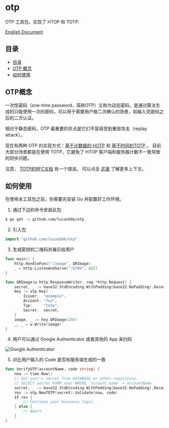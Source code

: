 # otp
OTP 工具包，实现了 HTOP 和 TOTP.

[English Document](https://github.com/lucasbbb/otp/blob/main/README.md)

## 目录

- [目录](#目录)
- [OTP 概念](#OTP概念)
- [如何使用](#如何使用)

## OTP概念

一次性密码（one-time password，简称OTP）又称为动态密码，是通过算法生成的只能使用一次的密码，可以用于需要用户做二次确认的场景，如输入完密码之后的二次认证。

相对于静态密码，OTP 最重要的优点是它们不容易受到重放攻击（replay attack）。

现在有两种 OTP 的实现方式：[基于计数器的 HOTP](https://datatracker.ietf.org/doc/html/rfc4226) 和 [基于时间的TOTP](https://datatracker.ietf.org/doc/html/rfc6238) 。 目前大部分场景都是在使用 TOTP，它避免了 HTOP 客户端和服务器计数不一致导致的同步问题。

注意， [TOTP的RFC文档](https://datatracker.ietf.org/doc/html/rfc6238) 有一个错误。 可以点击 [这里](http://www.rfc-editor.org/errata_search.php?rfc=6238) 了解更多上下文。

## 如何使用

在使用本工具包之前，你需要先安装 Go 并配置好工作环境。

1. 通过下边的命令安装此包

```sh
$ go get -u github.com/lucasbbb/otp
```

2. 引入包

```go
import "github.com/lucasbbb/otp"
```

3. 生成密钥的二维码并展示给用户

```go
func main() {
    http.HandleFunc("/image", QRImage)
    _ = http.ListenAndServe(":6789", nil)
}

func QRImage(w http.ResponseWriter, req *http.Request) {
    secret, _ := base32.StdEncoding.WithPadding(base32.NoPadding).DecodeString("INEECT2TEBEVGICBEBGECRCEIVJA")
    key := otp.Key{
        Issuer:  "example",
        Account: "foo",
        Typ:     "totp",
        Secret:  secret,
    }
    image, _ := key.QRImage(256)
    _, _ = w.Write(image)
}
```

4. 用户可以通过 Google Authenticator 或者其他的 App 来扫码

![Google Authenticator](https://github.com/lucasbbb/otp/docs/google.PNG)

5. 对比用户输入的 Code 是否和服务端生成的一致

```go
func VerifyOTP(accountName, code string) {
	now := time.Now()
	// Get user's secret from DATABASE or other repository.
	// SELECT secret FORM user WHERE `account_name` = accountName
	secret, _ := base32.StdEncoding.WithPadding(base32.NoPadding).DecodeString("INEECT2TEBEVGICBEBGECRCEIVJA")
	res := otp.NewTOTP(secret).Validate(now, code)
	if res {
		// Continue your business logic.
	} else {
		// Abort.
	}
}
```